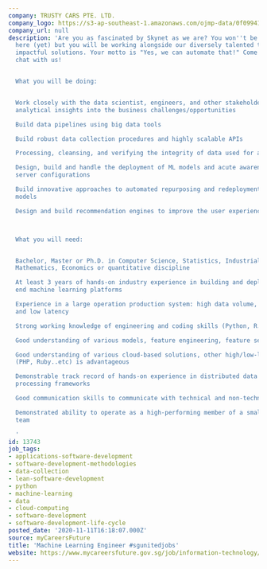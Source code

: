 ```yaml
---
company: TRUSTY CARS PTE. LTD.
company_logo: https://s3-ap-southeast-1.amazonaws.com/ojmp-data/0f0994117ed3a268e01966c8afdb9f2b/trusty-cars.png
company_url: null
description: 'Are you as fascinated by Skynet as we are? You won''t be building that
  here (yet) but you will be working alongside our diversely talented team and build
  impactful solutions. Your motto is "Yes, we can automate that!" Come and have a
  chat with us!


  What you will be doing:


  Work closely with the data scientist, engineers, and other stakeholders to provide
  analytical insights into the business challenges/opportunities

  Build data pipelines using big data tools

  Build robust data collection procedures and highly scalable APIs

  Processing, cleansing, and verifying the integrity of data used for analysis

  Design, build and handle the deployment of ML models and acute awareness of optimized
  server configurations

  Build innovative approaches to automated repurposing and redeployment of the ML
  models

  Design and build recommendation engines to improve the user experience of our products



  What you will need:


  Bachelor, Master or Ph.D. in Computer Science, Statistics, Industrial Engineering,
  Mathematics, Economics or quantitative discipline

  At least 3 years of hands-on industry experience in building and deploying end to
  end machine learning platforms

  Experience in a large operation production system: high data volume, high throughput,
  and low latency

  Strong working knowledge of engineering and coding skills (Python, R..etc)

  Good understanding of various models, feature engineering, feature selection

  Good understanding of various cloud-based solutions, other high/low-level languages
  (PHP, Ruby..etc) is advantageous

  Demonstrable track record of hands-on experience in distributed data platforms and
  processing frameworks

  Good communication skills to communicate with technical and non-technical stakeholders

  Demonstrated ability to operate as a high-performing member of a small cross-functional
  team

  '
id: 13743
job_tags:
- applications-software-development
- software-development-methodologies
- data-collection
- lean-software-development
- python
- machine-learning
- data
- cloud-computing
- software-development
- software-development-life-cycle
posted_date: '2020-11-11T16:18:07.000Z'
source: myCareersFuture
title: 'Machine Learning Engineer #sgunitedjobs'
website: https://www.mycareersfuture.gov.sg/job/information-technology/machine-learning-engineer-sgunitedjobs-trusty-cars-7c18b7ca97a3758ade1185015455ff18
---
```

